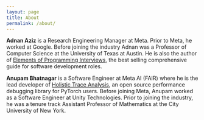 ```yaml
---
layout: page
title: About
permalink: /about/
---
```


__Adnan Aziz__ is a Research Engineering Manager at Meta. Prior to Meta, he worked at Google. Before
joining the industry Adnan was a Professor of Computer Science at the University of Texas at Austin.
He is also the author of [Elements of Programming
Interviews](https://www.amazon.com/Elements-Programming-Interviews-Python-Insiders/dp/1537713949/ref=sr_1_1?crid=2M0MJ9CIU2OVA&keywords=Elements+of+Programming+Interviews&qid=1673754358&s=books&sprefix=elements+of+programming+interviews%2Cstripbooks%2C127&sr=1-1),
the best selling comprehensive guide for software development roles.

__Anupam Bhatnagar__ is a Software Engineer at Meta AI (FAIR) where he is the lead developer of
[Holistic Trace Analysis](https://github.com/facebookresearch/HolisticTraceAnalysis), an open source
performance debugging library for PyTorch users. Before joining Meta, Anupam worked as a Software
Engineer at Unity Technologies. Prior to joining the industry, he was a tenure track Assistant
Professor of Mathematics at the City University of New York.

